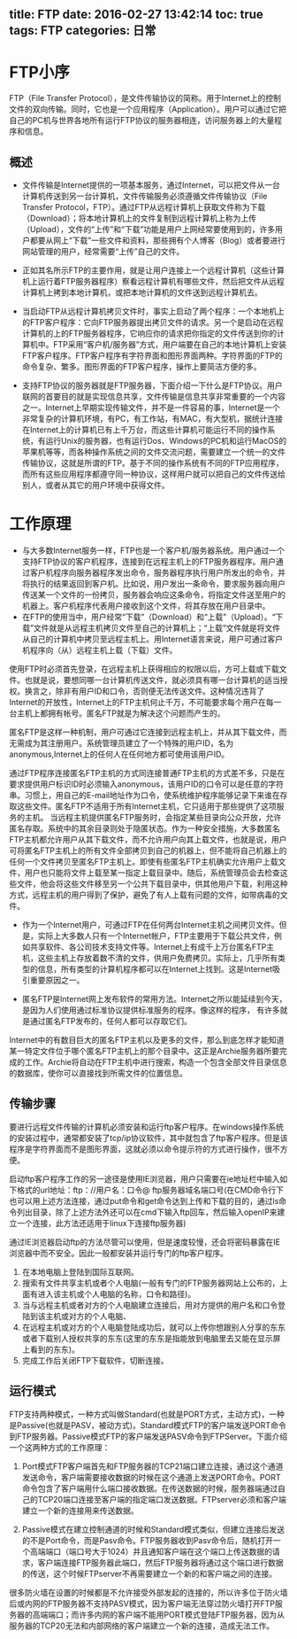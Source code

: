 title: FTP
date: 2016-02-27 13:42:14
toc: true
tags: FTP
categories: 日常  
---

# FTP小序 #
FTP（File Transfer Protocol），是文件传输协议的简称。用于Internet上的控制文件的双向传输。同时，它也是一个应用程序（Application）。用户可以通过它把自己的PC机与世界各地所有运行FTP协议的服务器相连，访问服务器上的大量程序和信息。

## 概述 ##

- 文件传输是Internet提供的一项基本服务，通过Internet，可以把文件从一台计算机传送到另一台计算机，文件传输服务必须遵循文件传输协议（File Transfer Protocol，FTP）。通过FTP从远程计算机上获取文件称为下载（Download）；将本地计算机上的文件复制到远程计算机上称为上传（Upload），文件的“上传”和“下载”功能是用户上网经常要使用到的，许多用户都要从网上“下载”一些文件和资料，那些拥有个人博客（Blog）或者要进行网站管理的用户，经常需要“上传”自己的文件。

<!--more-->

- 正如其名所示FTP的主要作用，就是让用户连接上一个远程计算机（这些计算机上运行着FTP服务器程序）察看远程计算机有哪些文件，然后把文件从远程计算机上拷到本地计算机，或把本地计算机的文件送到远程计算机去。
 
- 当启动FTP从远程计算机拷贝文件时，事实上启动了两个程序：一个本地机上的FTP客户程序：它向FTP服务器提出拷贝文件的请求。另一个是启动在远程计算机的上的FTP服务器程序，它响应你的请求把你指定的文件传送到你的计算机中。FTP采用“客户机/服务器”方式，用户端要在自己的本地计算机上安装FTP客户程序。FTP客户程序有字符界面和图形界面两种。字符界面的FTP的命令复杂、繁多。图形界面的FTP客户程序，操作上要简洁方便的多。

- 支持FTP协议的服务器就是FTP服务器，下面介绍一下什么是FTP协议。用户联网的首要目的就是实现信息共享，文件传输是信息共享非常重要的一个内容之一。Internet上早期实现传输文件，并不是一件容易的事，Internet是一个非常复杂的计算机环境，有PC，有工作站，有MAC，有大型机，据统计连接在Internet上的计算机已有上千万台，而这些计算机可能运行不同的操作系统，有运行Unix的服务器，也有运行Dos、Windows的PC机和运行MacOS的苹果机等等，而各种操作系统之间的文件交流问题，需要建立一个统一的文件传输协议，这就是所谓的FTP。基于不同的操作系统有不同的FTP应用程序，而所有这些应用程序都遵守同一种协议，这样用户就可以把自己的文件传送给别人，或者从其它的用户环境中获得文件。

# 工作原理 #

- 与大多数Internet服务一样，FTP也是一个客户机/服务器系统。用户通过一个支持FTP协议的客户机程序，连接到在远程主机上的FTP服务器程序。用户通过客户机程序向服务器程序发出命令，服务器程序执行用户所发出的命令，并将执行的结果返回到客户机。比如说，用户发出一条命令，要求服务器向用户传送某一个文件的一份拷贝，服务器会响应这条命令，将指定文件送至用户的机器上。客户机程序代表用户接收到这个文件，将其存放在用户目录中。
- 在FTP的使用当中，用户经常“下载”（Download）和“上载”（Upload）。“下载”文件就是从远程主机拷贝文件至自己的计算机上；“上载”文件就是将文件从自己的计算机中拷贝至远程主机上。用Internet语言来说，用户可通过客户机程序向（从）远程主机上载（下载）文件。    

使用FTP时必须首先登录，在远程主机上获得相应的权限以后，方可上载或下载文件。也就是说，要想同哪一台计算机传送文件，就必须具有哪一台计算机的适当授权。换言之，除非有用户ID和口令，否则便无法传送文件。这种情况违背了Internet的开放性，Internet上的FTP主机何止千万，不可能要求每个用户在每一台主机上都拥有帐号。匿名FTP就是为解决这个问题而产生的。    

匿名FTP是这样一种机制，用户可通过它连接到远程主机上，并从其下载文件，而无需成为其注册用户。系统管理员建立了一个特殊的用户ID，名为anonymous,Internet上的任何人在任何地方都可使用该用户ID。    

通过FTP程序连接匿名FTP主机的方式同连接普通FTP主机的方式差不多，只是在要求提供用户标识ID时必须输入anonymous，该用户ID的口令可以是任意的字符串。习惯上，用自己的E-mail地址作为口令，使系统维护程序能够记录下来谁在存取这些文件。匿名FTP不适用于所有Internet主机，它只适用于那些提供了这项服务的主机。
当远程主机提供匿名FTP服务时，会指定某些目录向公众开放，允许匿名存取。系统中的其余目录则处于隐匿状态。作为一种安全措施，大多数匿名FTP主机都允许用户从其下载文件，而不允许用户向其上载文件，也就是说，用户可将匿名FTP主机上的所有文件全部拷贝到自己的机器上，但不能将自己机器上的任何一个文件拷贝至匿名FTP主机上。即使有些匿名FTP主机确实允许用户上载文件，用户也只能将文件上载至某一指定上载目录中。随后，系统管理员会去检查这些文件，他会将这些文件移至另一个公共下载目录中，供其他用户下载，利用这种方式，远程主机的用户得到了保护，避免了有人上载有问题的文件，如带病毒的文件。

- 作为一个Internet用户，可通过FTP在任何两台Internet主机之间拷贝文件。但是，实际上大多数人只有一个Internet帐户，FTP主要用于下载公共文件，例如共享软件、各公司技术支持文件等。Internet上有成千上万台匿名FTP主机，这些主机上存放着数不清的文件，供用户免费拷贝。实际上，几乎所有类型的信息，所有类型的计算机程序都可以在Internet上找到。这是Internet吸引重要原因之一。

- 匿名FTP是Internet网上发布软件的常用方法。Internet之所以能延续到今天，是因为人们使用通过标准协议提供标准服务的程序。像这样的程序，
有许多就是通过匿名FTP发布的，任何人都可以存取它们。

Internet中的有数目巨大的匿名FTP主机以及更多的文件，那么到底怎样才能知道某一特定文件位于哪个匿名FTP主机上的那个目录中。这正是Archie服务器所要完成的工作。Archie将自动在FTP主机中进行搜索，构造一个包含全部文件目录信息的数据库，使你可以直接找到所需文件的位置信息。


## 传输步骤 ##

要进行远程文件传输的计算机必须安装和运行ftp客户程序。在windows操作系统的安装过程中，通常都安装了tcp/ip协议软件，其中就包含了ftp客户程序。但是该程序是字符界面而不是图形界面，这就必须以命令提示符的方式进行操作，很不方便。    

启动ftp客户程序工作的另一途径是使用IE浏览器，用户只需要在ie地址栏中输入如下格式的url地址：ftp：//用户名：口令@ ftp服务器域名端口号(在CMD命令行下也可以用上述方法连接，通过put命令和get命令达到上传和下载的目的，通过ls命令列出目录，除了上述方法外还可以在cmd下输入ftp回车，然后输入openIP来建立一个连接，此方法还适用于linux下连接ftp服务器)    

通过IE浏览器启动ftp的方法尽管可以使用，但是速度较慢，还会将密码暴露在IE浏览器中而不安全。因此一般都安装并运行专门的ftp客户程序。    

1. 在本地电脑上登陆到国际互联网。
2. 搜索有文件共享主机或者个人电脑(一般有专门的FTP服务器网站上公布的，上面有进入该主机或个人电脑的名称，口令和路径)。
3. 当与远程主机或者对方的个人电脑建立连接后，用对方提供的用户名和口令登陆到该主机或对方的个人电脑、
4. 在远程主机或对方的个人电脑登陆成功后，就可以上传你想跟别人分享的东东或者下载别人授权共享的东东(这里的东东是指能放到电脑里去又能在显示屏上看到的东东)。
5. 完成工作后关闭FTP下载软件，切断连接。


## 运行模式 ##

FTP支持两种模式，一种方式叫做Standard(也就是PORT方式，主动方式)，一种是Passive(也就是PASV，被动方式)。Standard模式FTP的客户端发送PORT命令到FTP服务器。Passive模式FTP的客户端发送PASV命令到FTPServer。下面介绍一个这两种方式的工作原理：    

1. Port模式FTP客户端首先和FTP服务器的TCP21端口建立连接，通过这个通道发送命令，客户端需要接收数据的时候在这个通道上发送PORT命令。PORT命令包含了客户端用什么端口接收数据。在传送数据的时候，服务器端通过自己的TCP20端口连接至客户端的指定端口发送数据。FTPserver必须和客户端建立一个新的连接用来传送数据。

2. Passive模式在建立控制通道的时候和Standard模式类似，但建立连接后发送的不是Port命令，而是Pasv命令。FTP服务器收到Pasv命令后，随机打开一个高端端口（端口号大于1024）并且通知客户端在这个端口上传送数据的请求，客户端连接FTP服务器此端口，然后FTP服务器将通过这个端口进行数据的传送，这个时候FTPserver不再需要建立一个新的和客户端之间的连接。

很多防火墙在设置的时候都是不允许接受外部发起的连接的，所以许多位于防火墙后或内网的FTP服务器不支持PASV模式，因为客户端无法穿过防火墙打开FTP服务器的高端端口；而许多内网的客户端不能用PORT模式登陆FTP服务器，因为从服务器的TCP20无法和内部网络的客户端建立一个新的连接，造成无法工作。